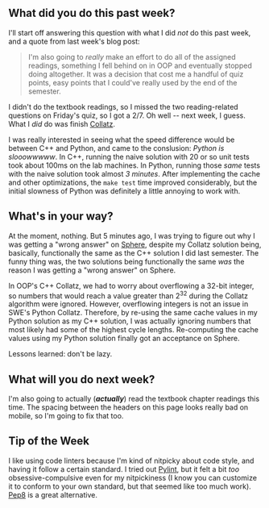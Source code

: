 ## What did you do this past week?
I'll start off answering this question with what I did *not* do this past week,
and a quote from last week's blog post:

> I'm also going to *really* make an effort to do all of the assigned
readings, something I fell behind on in OOP and eventually stopped doing
altogether. It was a decision that cost me a handful of quiz points, easy points
that I could've really used by the end of the semester.

I didn't do the textbook readings, so I missed the two reading-related questions
on Friday's quiz, so I got a 2/7. Oh well -- next week, I guess. What I *did*
do was finish
[Collatz](http://www.cs.utexas.edu/users/downing/cs373/projects/Collatz.html).

I was really interested in seeing what the speed difference would be
between C++ and Python, and came to the conslusion: *Python is slooowwwww*. 
In C++, running the naive solution with 20 or so unit tests took about 100ms
on the lab machines. In Python, running those *same* tests with the naive solution
took almost *3 minutes*.
After implementing the cache and other optimizations, the `make test` time
improved considerably, but the initial slowness of Python was definitely a
little annoying to work with.

## What's in your way?

At the moment, nothing. But 5 minutes ago, I was trying to figure out why I was getting
a "wrong answer" on [Sphere](http://www.spoj.com/problems/PROBTNPO/),
despite my Collatz solution being, basically, functionally the
same as the C++ solution I did last semester. The funny thing was, the two
solutions being functionally the same *was* the reason I was getting a
"wrong answer" on Sphere. 

In OOP's C++ Collatz, we had to worry about overflowing
a 32-bit integer, so numbers that would reach a value greater than 2<sup>32</sup>
during the Collatz algorithm were ignored. However, overflowing
integers is not an issue in SWE's Python Collatz. Therefore, by re-using the same
cache values in my Python solution as my C++ solution, I was actually ignoring
numbers that most likely had some of the highest cycle lengths. Re-computing the
cache values using my Python solution finally got an acceptance on Sphere.

Lessons learned: don't be lazy.

## What will you do next week?

I'm also going to actually (**_actually_**) read the textbook chapter readings
this time. The spacing between the headers on this page looks really bad on
mobile, so I'm going to fix that too.

## Tip of the Week

I like using code linters because I'm kind of nitpicky about code style, and
having it follow a certain standard. I tried out [Pylint](http://www.pylint.org),
but it felt a bit *too* obsessive-compulsive even for my nitpickiness (I know you
can customize it to conform to your own standard, but that seemed like
too much work). [Pep8](https://pypi.python.org/pypi/pep8) is a great alternative. 
